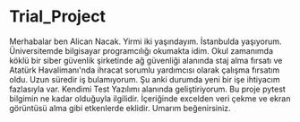 # Trial_Project
Merhabalar ben Alican Nacak. Yirmi iki yaşındayım. İstanbulda yaşıyorum. Üniversitemde bilgisayar programcılığı okumakta idim. Okul zamanımda köklü bir siber güvenlik şirketinde ağ güvenliği alanında staj alma fırsatı ve Atatürk Havalimanı'nda ihracat sorumlu yardımcısı olarak çalışma fırsatım oldu. Uzun süredir iş bulamıyorum. Şu anki durumda yeni bir işe ihtiyacım fazlasıyla var. Kendimi Test Yazılımı alanında geliştiriyorum. Bu proje pytest bilgimin ne kadar olduğuyla ilgilidir. İçeriğinde excelden veri çekme ve ekran görüntüsü alma gibi etkenlerde eklidir. Umarım beğenirsiniz.
